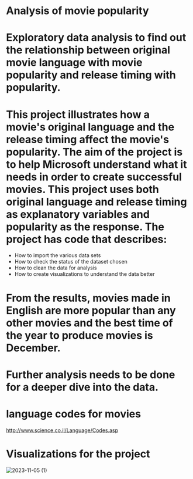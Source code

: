 # Analysis of movie popularity
# Exploratory data analysis to find out the relationship between original movie language with movie popularity and release timing with popularity.
# This project illustrates how a movie's original language and the release timing affect the movie's popularity. The aim of the project is to help Microsoft understand what it needs in order to create successful movies. This project uses both original language and release timing as explanatory variables and popularity as the response. The project has code that describes:
* How to import the various data sets
* How to check the status of the dataset chosen
* How to clean the data for analysis
* How to create visualizations to understand the data better
# From the results, movies made in English are more popular than any other movies and the best time of the year to produce movies is December.
# Further analysis needs to be done for a deeper dive into the data.
# language codes for movies
http://www.science.co.il/Language/Codes.asp 
# Visualizations for the project

![2023-11-05 (1)](https://github.com/shalomirungu/microsoft_movies_project/assets/149403427/fa2dd46f-f880-4cf8-b4dc-dd4d16af9ad7)
